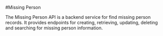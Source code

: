 #Missing Person

The Missing Person API is a backend service for find missing person records. It provides endpoints for creating, retrieving, updating, deleting  and searching for missing person information.
